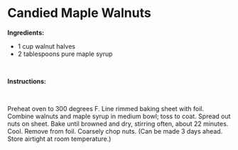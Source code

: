Candied Maple Walnuts
=====================

**Ingredients:**

-   1 cup walnut halves
-   2 tablespoons pure maple syrup

 

**Instructions:**

 

Preheat oven to 300 degrees F. Line rimmed baking sheet with foil. Combine walnuts and maple syrup in medium bowl; toss to coat. Spread out nuts on sheet. Bake until browned and dry, stirring often, about 22 minutes. Cool. Remove from foil. Coarsely chop nuts. (Can be made 3 days ahead. Store airtight at room temperature.)

 
